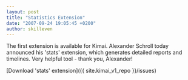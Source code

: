```yaml
---
layout: post
title: "Statistics Extension"
date: "2007-09-24 19:05:45 +0200"
author: skilleven
---
```


The first extension is available for Kimai.
Alexander Schroll today announced his 'stats' extension, which generates detailed reports and timelines.
Very helpful tool - thank you, Alexander!

[Download 'stats' extension]({{ site.kimai_v1_repo }}/issues)
